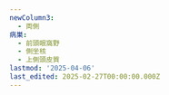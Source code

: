 ```yaml
---
newColumn3:
  - 両側
病巣:
  - 前頭眼窩野
  - 側坐核
  - 上側頭皮質
lastmod: '2025-04-06'
last_edited: 2025-02-27T00:00:00.000Z
---
```



